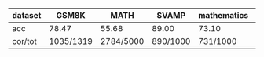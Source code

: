 |dataset|GSM8K|MATH|SVAMP|mathematics|ocw|aime24|amc23|carp_en|college_math|olympiadbench|
|--|--|--|--|--|--|--|--|--|--|--|
|acc|78.47|55.68|89.00|73.10|28.31|3.33|27.50|48.67|33.82|25.48|
|cor/tot|1035/1319|2784/5000|890/1000|731/1000|77/272|1/30|11/40|475/976|953/2818|172/675|
